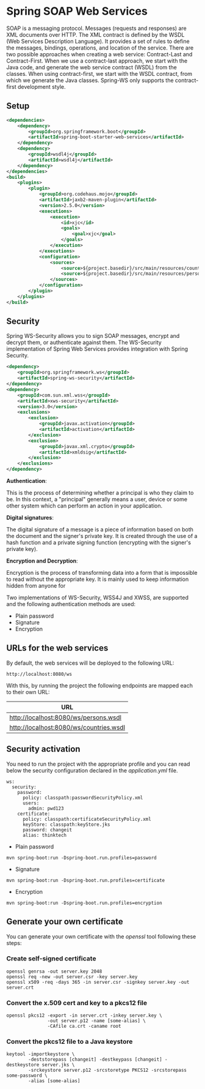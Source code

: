 # Spring SOAP Web Services

SOAP is a messaging protocol. Messages (requests and responses) are XML documents over HTTP. The XML contract is defined by the WSDL (Web Services Description Language). It provides a set of rules to define the messages, bindings, operations, and location of the service.
There are two possible approaches when creating a web service: Contract-Last and Contract-First. When we use a contract-last approach, we start with the Java code, and generate the web service contract (WSDL) from the classes. When using contract-first, we start with the WSDL contract, from which we generate the Java classes.
Spring-WS only supports the contract-first development style.

## Setup

```xml
<dependencies>
    <dependency>
        <groupId>org.springframework.boot</groupId>
        <artifactId>spring-boot-starter-web-services</artifactId>
    </dependency>
    <dependency>
        <groupId>wsdl4j</groupId>
        <artifactId>wsdl4j</artifactId>
    </dependency>
</dependencies>
<build>
    <plugins>
        <plugin>
            <groupId>org.codehaus.mojo</groupId>
            <artifactId>jaxb2-maven-plugin</artifactId>
            <version>2.5.0</version>
            <executions>
                <execution>
                    <id>xjc</id>
                    <goals>
                        <goal>xjc</goal>
                    </goals>
                </execution>
            </executions>
            <configuration>
                <sources>
                    <source>${project.basedir}/src/main/resources/countries.xsd</source>
                    <source>${project.basedir}/src/main/resources/persons.xsd</source>
                </sources>
            </configuration>
        </plugin>
    </plugins>
</build>
```

## Security

Spring WS-Security allows you to sign SOAP messages, encrypt and decrypt them, or authenticate against them. The WS-Security implementation of Spring Web Services provides integration with Spring Security.

```xml
<dependency>
    <groupId>org.springframework.ws</groupId>
    <artifactId>spring-ws-security</artifactId>
</dependency>
<dependency>
    <groupId>com.sun.xml.wss</groupId>
    <artifactId>xws-security</artifactId>
    <version>3.0</version>
    <exclusions>
        <exclusion>
            <groupId>javax.activation</groupId>
            <artifactId>activation</artifactId>
        </exclusion>
        <exclusion>
            <groupId>javax.xml.crypto</groupId>
            <artifactId>xmldsig</artifactId>
        </exclusion>
    </exclusions>
</dependency>
```
**Authentication**: 

This is the process of determining whether a principal is who they claim to be. In this context, a "principal" generally means a user, device or some other system which can perform an action in your application.

**Digital signatures**:  

The digital signature of a message is a piece of information based on both the document and the signer's private key. It is created through the use of a hash function and a private signing function (encrypting with the signer's private key).

**Encryption and Decryption**:  

Encryption is the process of transforming data into a form that is impossible to read without the appropriate key. It is mainly used to keep information hidden from anyone for 

Two implementations of WS-Security, WSS4J and XWSS, are supported and the following authentication methods are used: 

- Plain password
- Signature
- Encryption

## URLs for the web services

By default, the web services will be deployed to the following URL:

```
http://localhost:8080/ws
```

With this, by running the project the following endpoints are mapped each to their own URL:

|URL|
| ----------- |
|[http://localhost:8080/ws/persons.wsdl](http://localhost:8080/ws/persons.wsdl)|
|[http://localhost:8080/ws/countries.wsdl](http://localhost:8080/ws/countries.wsdl)|

## Security activation

You need to run the project with the appropriate profile and you can read below the security configuration declared in the *application.yml* file.

```
ws:
  security:
    password:
      policy: classpath:passwordSecurityPolicy.xml
      users:
        admin: pwd123
    certificate:
      policy: classpath:certificateSecurityPolicy.xml
      keyStore: classpath:keyStore.jks
      password: changeit
      alias: thinktech
```
 
- Plain password

```
mvn spring-boot:run -Dspring-boot.run.profiles=password
```

- Signature

```
mvn spring-boot:run -Dspring-boot.run.profiles=certificate
```

- Encryption 

```
mvn spring-boot:run -Dspring-boot.run.profiles=encryption
```

## Generate your own certificate

You can generate your own certificate with the *openssl* tool following these steps:

### Create self-signed certificate

```
openssl genrsa -out server.key 2048
openssl req -new -out server.csr -key server.key
openssl x509 -req -days 365 -in server.csr -signkey server.key -out server.crt
```

### Convert the x.509 cert and key to a pkcs12 file

```
openssl pkcs12 -export -in server.crt -inkey server.key \
               -out server.p12 -name [some-alias] \
               -CAfile ca.crt -caname root
```

### Convert the pkcs12 file to a Java keystore

```
keytool -importkeystore \
        -deststorepass [changeit] -destkeypass [changeit] -destkeystore server.jks \
        -srckeystore server.p12 -srcstoretype PKCS12 -srcstorepass some-password \
        -alias [some-alias]
```
